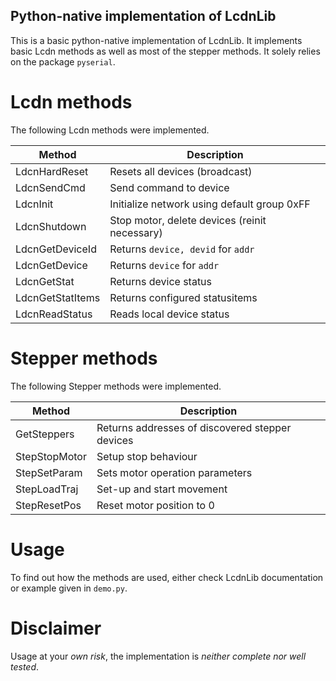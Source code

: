 ## Python-native implementation of LcdnLib
This is a basic python-native implementation of LcdnLib. It implements basic Lcdn methods as well as most of the stepper methods. It solely relies on the package `pyserial`.

# Lcdn methods
The following Lcdn methods were implemented.


| Method             | Description                                     |
|--------------------|-------------------------------------------------|
| LdcnHardReset      | Resets all devices (broadcast)                  |
| LdcnSendCmd        | Send command to device                          |
| LdcnInit           | Initialize network using default group 0xFF     |
| LdcnShutdown       | Stop motor, delete devices (reinit necessary)   |
| LdcnGetDeviceId    | Returns `device, devid` for `addr`              |
| LdcnGetDevice      | Returns `device` for `addr`                     |
| LdcnGetStat        | Returns device status                           |
| LdcnGetStatItems   | Returns configured statusitems                  |
| LdcnReadStatus     | Reads local device status                       |


# Stepper methods
The following Stepper methods were implemented.


| Method             | Description                                     |
|--------------------|-------------------------------------------------|
| GetSteppers        | Returns addresses of discovered stepper devices |
| StepStopMotor      | Setup stop behaviour                            |
| StepSetParam       | Sets motor operation parameters                 |
| StepLoadTraj       | Set-up and start movement                       |
| StepResetPos       | Reset motor position to 0                       |

# Usage
To find out how the methods are used, either check LcdnLib documentation or example given in `demo.py`.

# Disclaimer
Usage at your *own risk*, the implementation is *neither complete nor well tested*.